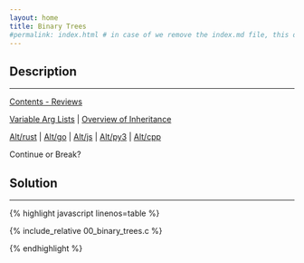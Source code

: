 ```yaml
---
layout: home
title: Binary Trees
#permalink: index.html # in case of we remove the index.md file, this doc will be the index page
---
```


<div class="row">
<div class="columnStmt" markdown="1">

## Description
------

[Contents - Reviews](../README.md)

[Variable Arg Lists](./100_var_arg_list.md) | [Overview of Inheritance](./100_inheritance.md)

[Alt/rust](./hello.c) | [Alt/go](./hello.c) | [Alt/js](./Alt_js/README.html) | [Alt/py3](./Alt_py3/README.md) | [Alt/cpp](./00_struct.cpp)



Continue or Break?





</div>
<div class="columnSol" markdown="1">

## Solution
------

{% highlight javascript linenos=table %}

{% include_relative 00_binary_trees.c %}

{% endhighlight %}

</div>
</div>